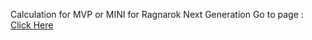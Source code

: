 Calculation for MVP or MINI for Ragnarok Next Generation 
Go to page : [Click Here](https://hoshikuzu.biz.id/mvp.html)
